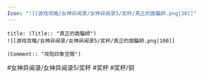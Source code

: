 ```yaml
---
Icon: "![[游戏攻略/女神异闻录/女神异闻录5/奖杯/真正的詭騙師.png|30]]"
---
```

```ad-common-bronze-trophy
title: (Title:: "真正的詭騙師")
![[游戏攻略/女神异闻录/女神异闻录5/奖杯/真正的詭騙師.png|100]]

(Comment:: "攻陷印象空間")
```

#女神异闻录/女神异闻录5/奖杯 #奖杯 #奖杯/铜
